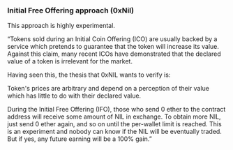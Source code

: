 ### **Initial Free Offering approach \(**0xNil**\)**

This approach is highly experimental.

“Tokens sold during an Initial Coin Offering \(ICO\) are usually backed by a service which pretends to guarantee that the token will increase its value. Against this claim, many recent ICOs have demonstrated that the declared value of a token is irrelevant for the market.

Having seen this, the thesis that 0xNIL wants to verify is:

Token's prices are arbitrary and depend on a perception of their value which has little to do with their declared value.

During the Initial Free Offering \(IFO\), those who send 0 ether to the contract address will receive some amount of NIL in exchange. To obtain more NIL, just send 0 ether again, and so on until the per-wallet limit is reached. This is an experiment and nobody can know if the NIL will be eventually traded. But if yes, any future earning will be a 100% gain.”

